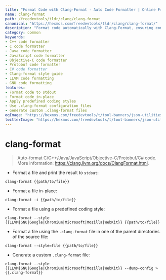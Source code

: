 ```yaml
---
title: "Format Code with Clang-Format - Auto Code Formatter | Online Free DevTools by Hexmos"
name: clang-format
path: /freedevtools/tldr/clang/clang-format
canonical: "https://hexmos.com/freedevtools/tldr/clang/clang-format/"
description: "Format code automatically with Clang-Format, ensuring consistent code style. Auto-format C/C++/Java/JavaScript code. Free online tool, no registration required."
category: common
keywords:
- C++ code formatter
- C code formatter
- Java code formatter
- JavaScript code formatter
- Objective-C code formatter
- Protobuf code formatter
- C# code formatter
- Clang-format style guide
- LLVM code formatting
- GNU code formatting
features:
- Format code to stdout
- Format code in-place
- Apply predefined coding styles
- Use .clang-format configuration files
- Generate custom .clang-format files
ogImage: "https://hexmos.com/freedevtools/t/tool-banners/json-utilities-banner.png"
twitterImage: "https://hexmos.com/freedevtools/t/tool-banners/json-utilities-banner.png"
---
```


# clang-format

> Auto-format C/C++/Java/JavaScript/Objective-C/Protobuf/C# code.
> More information: <https://clang.llvm.org/docs/ClangFormat.html>.

- Format a file and print the result to `stdout`:

`clang-format {{path/to/file}}`

- Format a file in-place:

`clang-format -i {{path/to/file}}`

- Format a file using a predefined coding style:

`clang-format --style {{LLVM|GNU|Google|Chromium|Microsoft|Mozilla|WebKit}} {{path/to/file}}`

- Format a file using the `.clang-format` file in one of the parent directories of the source file:

`clang-format --style=file {{path/to/file}}`

- Generate a custom `.clang-format` file:

`clang-format --style {{LLVM|GNU|Google|Chromium|Microsoft|Mozilla|WebKit}} --dump-config > {{.clang-format}}`
